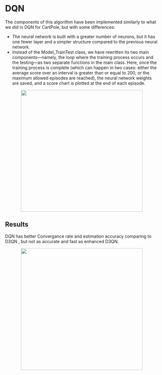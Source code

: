 # DQN
The components of this algorithm have been implemented similarly to what we did in DQN for CartPole, but with some differences:

 - The neural network is built with a greater number of neurons, but it has one fewer layer and a simpler structure compared to the previous neural network.
 - Instead of the Model_TrainTest class, we have rewritten its two main components—namely, the loop where the training process occurs and
   the testing—as two separate functions in the main class. Here, once the training process is complete (which can happen in two cases: either the average score over an interval is greater than or equal to 200, or the maximum allowed episodes are reached), the neural network weights are saved, and a score chart is plotted at the end of each episode.
<p align = "center">
    <img src="https://github.com/user-attachments/assets/8ba5175f-262d-431d-9916-e7d362de3196" width = "400">
</p>

## Results
DQN has better Convergance rate and estimation accuracy comparing to D3QN , but not as accurate and fast as enhanced D3QN.

<p align = "center">
    <img src="https://github.com/user-attachments/assets/36631dea-ebfd-4a23-932e-de7bde6291d5" width = "400">
</p>

